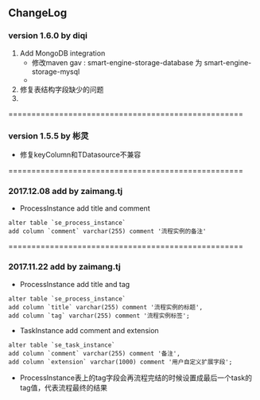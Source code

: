 ## ChangeLog

### version 1.6.0 by diqi


1. Add MongoDB integration
    * 修改maven gav : smart-engine-storage-database 为 smart-engine-storage-mysql
    * 
2. 修复表结构字段缺少的问题
3. 


===================================================



### version 1.5.5 by 彬灵
* 修复keyColumn和TDatasource不兼容

===================================================


### 2017.12.08 add by zaimang.tj
* ProcessInstance add title and comment
```
alter table `se_process_instance`
add column `comment` varchar(255) comment '流程实例的备注'
```

===================================================

### 2017.11.22 add by zaimang.tj

* ProcessInstance add title and tag
```
alter table `se_process_instance`
add column `title` varchar(255) comment '流程实例的标题',
add column `tag` varchar(255) comment '流程实例标签';
```
* TaskInstance add comment and extension
```
alter table `se_task_instance`
add column `comment` varchar(255) comment '备注',
add column `extension` varchar(1000) comment '用户自定义扩展字段';
```


* ProcessInstance表上的tag字段会再流程完结的时候设置成最后一个task的tag值，代表流程最终的结果

